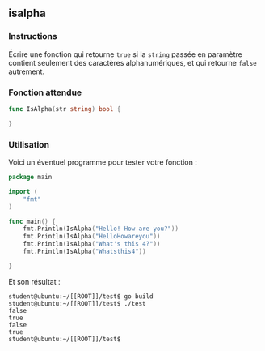## isalpha

### Instructions

Écrire une fonction qui retourne `true` si la `string` passée en paramètre contient seulement des caractères alphanumériques, et qui retourne `false` autrement.

### Fonction attendue

```go
func IsAlpha(str string) bool {

}
```

### Utilisation

Voici un éventuel programme pour tester votre fonction :

```go
package main

import (
	"fmt"
)

func main() {
	fmt.Println(IsAlpha("Hello! How are you?"))
	fmt.Println(IsAlpha("HelloHowareyou"))
	fmt.Println(IsAlpha("What's this 4?"))
	fmt.Println(IsAlpha("Whatsthis4"))

}
```

Et son résultat :

```console
student@ubuntu:~/[[ROOT]]/test$ go build
student@ubuntu:~/[[ROOT]]/test$ ./test
false
true
false
true
student@ubuntu:~/[[ROOT]]/test$
```
